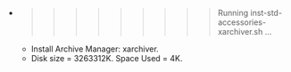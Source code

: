 * >>>>>>>>> Running inst-std-accessories-xarchiver.sh ...
  * Install Archive Manager: xarchiver.
  * Disk size = 3263312K. Space Used = 4K.
